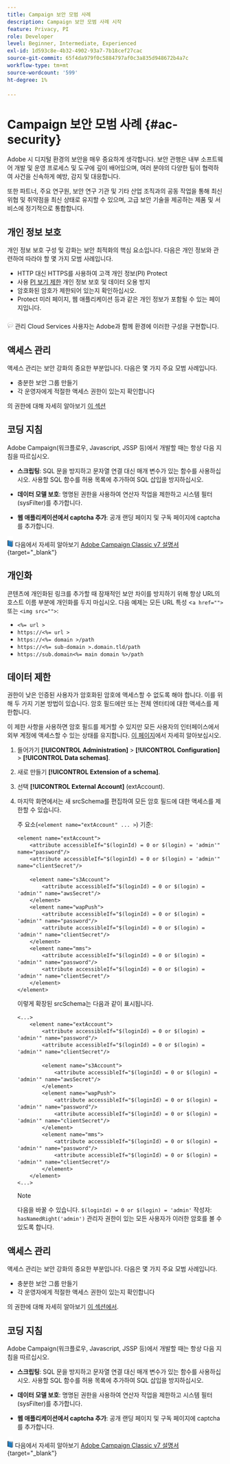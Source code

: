 ```yaml
---
title: Campaign 보안 모범 사례
description: Campaign 보안 모범 사례 시작
feature: Privacy, PI
role: Developer
level: Beginner, Intermediate, Experienced
exl-id: 1d593c8e-4b32-4902-93a7-7b18cef27cac
source-git-commit: 65f4da979f0c5884797af0c3a835d948672b4a7c
workflow-type: tm+mt
source-wordcount: '599'
ht-degree: 1%

---
```


# Campaign 보안 모범 사례 {#ac-security}

Adobe 시 디지털 환경의 보안을 매우 중요하게 생각합니다. 보안 관행은 내부 소프트웨어 개발 및 운영 프로세스 및 도구에 깊이 배어있으며, 여러 분야의 다양한 팀이 협력하여 사건을 신속하게 예방, 감지 및 대응합니다.

또한 파트너, 주요 연구원, 보안 연구 기관 및 기타 산업 조직과의 공동 작업을 통해 최신 위협 및 취약점을 최신 상태로 유지할 수 있으며, 고급 보안 기술을 제공하는 제품 및 서비스에 정기적으로 통합합니다.

## 개인 정보 보호

개인 정보 보호 구성 및 강화는 보안 최적화의 핵심 요소입니다. 다음은 개인 정보와 관련하여 따라야 할 몇 가지 모범 사례입니다.

* HTTP 대신 HTTPS를 사용하여 고객 개인 정보(PI) Protect
* 사용 [PI 보기 제한](../dev/restrict-pi-view.md) 개인 정보 보호 및 데이터 오용 방지
* 암호화된 암호가 제한되어 있는지 확인하십시오.
* Protect 미러 페이지, 웹 애플리케이션 등과 같은 개인 정보가 포함될 수 있는 페이지입니다.

![](../assets/do-not-localize/speech.png)  관리 Cloud Services 사용자는 Adobe과 함께 환경에 이러한 구성을 구현합니다.


## 액세스 관리

액세스 관리는 보안 강화의 중요한 부분입니다. 다음은 몇 가지 주요 모범 사례입니다.

* 충분한 보안 그룹 만들기
* 각 운영자에게 적절한 액세스 권한이 있는지 확인합니다

의 권한에 대해 자세히 알아보기 [이 섹션](../start/gs-permissions.md)

## 코딩 지침

Adobe Campaign(워크플로우, Javascript, JSSP 등)에서 개발할 때는 항상 다음 지침을 따르십시오.

* **스크립팅**: SQL 문을 방지하고 문자열 연결 대신 매개 변수가 있는 함수를 사용하십시오. 사용할 SQL 함수를 허용 목록에 추가하여 SQL 삽입을 방지하십시오.

* **데이터 모델 보호**: 명명된 권한을 사용하여 연산자 작업을 제한하고 시스템 필터(sysFilter)를 추가합니다.

* **웹 애플리케이션에서 captcha 추가**: 공개 랜딩 페이지 및 구독 페이지에 captcha를 추가합니다.

![](../assets/do-not-localize/book.png) 다음에서 자세히 알아보기 [Adobe Campaign Classic v7 설명서](https://experienceleague.adobe.com/docs/campaign-classic/using/installing-campaign-classic/security-privacy/scripting-coding-guidelines.html#installing-campaign-classic){target="_blank"}


## 개인화

콘텐츠에 개인화된 링크를 추가할 때 잠재적인 보안 차이를 방지하기 위해 항상 URL의 호스트 이름 부분에 개인화를 두지 마십시오. 다음 예제는 모든 URL 특성 &lt;`a href="">` 또는 `<img src="">`:

* `<%= url >`
* `https://<%= url >`
* `https://<%= domain >/path`
* `https://<%= sub-domain >.domain.tld/path`
* `https://sub.domain<%= main domain %>/path`

## 데이터 제한

권한이 낮은 인증된 사용자가 암호화된 암호에 액세스할 수 없도록 해야 합니다. 이를 위해 두 가지 기본 방법이 있습니다. 암호 필드에만 또는 전체 엔터티에 대한 액세스를 제한합니다.

이 제한 사항을 사용하면 암호 필드를 제거할 수 있지만 모든 사용자의 인터페이스에서 외부 계정에 액세스할 수 있는 상태를 유지합니다. [이 페이지](../dev/restrict-pi-view.md)에서 자세히 알아보십시오.

1. 들어가기 **[!UICONTROL Administration]** > **[!UICONTROL Configuration]** > **[!UICONTROL Data schemas]**.

1. 새로 만들기 **[!UICONTROL Extension of a schema]**.

1. 선택 **[!UICONTROL External Account]** (extAccount).

1. 마지막 화면에서는 새 srcSchema를 편집하여 모든 암호 필드에 대한 액세스를 제한할 수 있습니다.

   주 요소(`<element name="extAccount" ... >`) 기준:

   ```
   <element name="extAccount">
       <attribute accessibleIf="$(loginId) = 0 or $(login) = 'admin'" name="password"/>
       <attribute accessibleIf="$(loginId) = 0 or $(login) = 'admin'" name="clientSecret"/>
   
       <element name="s3Account">
           <attribute accessibleIf="$(loginId) = 0 or $(login) = 'admin'" name="awsSecret"/>
       </element>
       <element name="wapPush">
           <attribute accessibleIf="$(loginId) = 0 or $(login) = 'admin'" name="password"/>
           <attribute accessibleIf="$(loginId) = 0 or $(login) = 'admin'" name="clientSecret"/>
       </element>
       <element name="mms">
           <attribute accessibleIf="$(loginId) = 0 or $(login) = 'admin'" name="password"/>
           <attribute accessibleIf="$(loginId) = 0 or $(login) = 'admin'" name="clientSecret"/>
       </element>
   </element>
   ```

   이렇게 확장된 srcSchema는 다음과 같이 표시됩니다.

   ```
   <...>
       <element name="extAccount">
           <attribute accessibleIf="$(loginId) = 0 or $(login) = 'admin'" name="password"/>
           <attribute accessibleIf="$(loginId) = 0 or $(login) = 'admin'" name="clientSecret"/>
   
           <element name="s3Account">
               <attribute accessibleIf="$(loginId) = 0 or $(login) = 'admin'" name="awsSecret"/>
           </element>
           <element name="wapPush">
               <attribute accessibleIf="$(loginId) = 0 or $(login) = 'admin'" name="password"/>
               <attribute accessibleIf="$(loginId) = 0 or $(login) = 'admin'" name="clientSecret"/>
           </element>
           <element name="mms">
               <attribute accessibleIf="$(loginId) = 0 or $(login) = 'admin'" name="password"/>
               <attribute accessibleIf="$(loginId) = 0 or $(login) = 'admin'" name="clientSecret"/>
           </element>
       </element>
   <...> 
   ```

   >[!NOTE]
   >
   >다음을 바꿀 수 있습니다. `$(loginId) = 0 or $(login) = 'admin'` 작성자: `hasNamedRight('admin')` 관리자 권한이 있는 모든 사용자가 이러한 암호를 볼 수 있도록 합니다.


## 액세스 관리

액세스 관리는 보안 강화의 중요한 부분입니다. 다음은 몇 가지 주요 모범 사례입니다.

* 충분한 보안 그룹 만들기
* 각 운영자에게 적절한 액세스 권한이 있는지 확인합니다

의 권한에 대해 자세히 알아보기 [이 섹션에서](../start/gs-permissions.md).

## 코딩 지침

Adobe Campaign(워크플로우, Javascript, JSSP 등)에서 개발할 때는 항상 다음 지침을 따르십시오.

* **스크립팅**: SQL 문을 방지하고 문자열 연결 대신 매개 변수가 있는 함수를 사용하십시오. 사용할 SQL 함수를 허용 목록에 추가하여 SQL 삽입을 방지하십시오.

* **데이터 모델 보호**: 명명된 권한을 사용하여 연산자 작업을 제한하고 시스템 필터(sysFilter)를 추가합니다.

* **웹 애플리케이션에서 captcha 추가**: 공개 랜딩 페이지 및 구독 페이지에 captcha를 추가합니다.

![](../assets/do-not-localize/book.png) 다음에서 자세히 알아보기 [Adobe Campaign Classic v7 설명서](https://experienceleague.adobe.com/docs/campaign-classic/using/installing-campaign-classic/security-privacy/scripting-coding-guidelines.html#installing-campaign-classic){target="_blank"}
